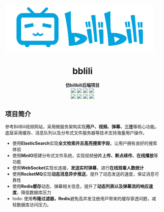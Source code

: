 <img src="./logo.jpg" style="zoom:50%;" />

<div align="center">
<h1>bblili</h1>
</div>

<div align="center">
<b>仿bilibili后端项目</b>
</div>

<div align="center">
<img src="https://img.shields.io/badge/Golang-1.20-orange"/>
<img src="https://img.shields.io/badge/GoZero-1.6.0-green"/>
<img src="https://img.shields.io/badge/MySQL-8.0-yellowgreen"/>
<img src="https://img.shields.io/badge/Docker-24.0.6-blue"/>
</div>

<div align="center">

<img src="https://img.shields.io/badge/-Etcd-brightgreen"/>
<img src="https://img.shields.io/badge/-Redis-blue"/>
<img src="https://img.shields.io/badge/-ElasticSearch-lightgrey"/>
<img src="https://img.shields.io/badge/-MinIO-blueviolet"/>
</div>

## 项目简介
参考BiliBili视频网站，采用微服务架构实现**用户、视频、弹幕、三连**等核心功能。底层采用缓存、消息队列以及分布式文件服务器等技术支持海量用户操作。
- 使用**ElasticSearch**实现**全文检索并且高亮搜索字段**，让用户拥有良好的搜索体验
- 使用**MinIO**搭建分布式文件系统，实现视频**分片上传、断点续传、在线播放**等功能
- 使用**WebSocket**实现长连接，**发送实时弹幕**，进行**在线观看人数统计**
- 使用**RocketMQ**实现**动态消息异步推送**，提升了动态发送的速度，保证消息可靠性
- 使用**Redis缓存**动态、弹幕相关信息，提升了**动态列表以及弹幕流的响应速度**，降低数据库压力
- todo: 使⽤**布隆过滤器，Redis**避免⾼并发注册⽤⼾带来的缓存穿透问题，减轻数据库访问压⼒。